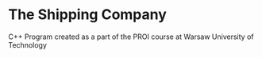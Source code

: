 # The Shipping Company
 C++ Program created as a part of the PROI course at Warsaw University of Technology
